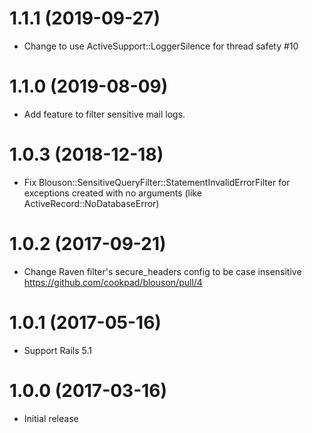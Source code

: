 # 1.1.1 (2019-09-27)
- Change to use ActiveSupport::LoggerSilence for thread safety #10

# 1.1.0 (2019-08-09)
- Add feature to filter sensitive mail logs.

# 1.0.3 (2018-12-18)
- Fix Blouson::SensitiveQueryFilter::StatementInvalidErrorFilter for exceptions created with no arguments (like ActiveRecord::NoDatabaseError)

# 1.0.2 (2017-09-21)
- Change Raven filter's secure_headers config to be case insensitive https://github.com/cookpad/blouson/pull/4

# 1.0.1 (2017-05-16)
- Support Rails 5.1

# 1.0.0 (2017-03-16)
- Initial release
